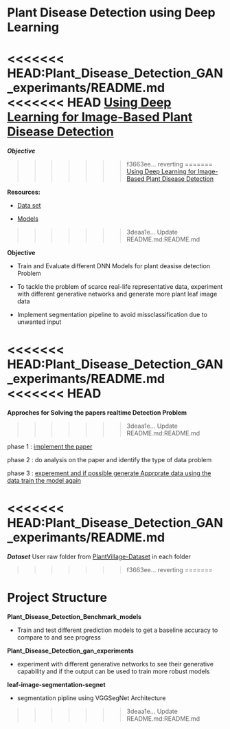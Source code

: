# Plant Disease Detection using Deep Learning

<<<<<<< HEAD:Plant_Disease_Detection_GAN_experimants/README.md
<<<<<<< HEAD
[Using Deep Learning for Image-Based Plant
Disease Detection](https://arxiv.org/pdf/1604.03169.pdf)
=======


***Objective***
>>>>>>> f3663ee... reverting
=======
[Using Deep Learning for Image-Based Plant Disease Detection](https://arxiv.org/pdf/1604.03169.pdf) 

**Resources:**
- [Data set](https://github.com/spMohanty/PlantVillage-Dataset)

- [Models](https://gitlab.com/Israel777/Plant_Disease_Detection_models)


>>>>>>> 3deaa1e... Update README.md:README.md

**Objective**

- Train and Evaluate different DNN Models for plant deasise detection Problem

- To tackle the problem of scarce real-life representative data, experiment with different generative networks and generate more plant leaf image data

- Implement segmentation pipeline to avoid missclassification due to unwanted input 


<<<<<<< HEAD:Plant_Disease_Detection_GAN_experimants/README.md
<<<<<<< HEAD
=======

**Approches for Solving the papers realtime Detection Problem**
>>>>>>> 3deaa1e... Update README.md:README.md

phase 1 : [implement the paper](https://github.com/singnet/plant-disease-experiments/tree/master/Plant_Disease_Detection_Benchmark_models) 

phase 2 : do analysis on the paper and identify the type of data problem 

phase 3 : [experement and if possible generate Apprprate data
		  using the data train the model again](https://github.com/singnet/plant_disease_experements/tree/master/Plant_Disease_Detection_gan_experimants)

<<<<<<< HEAD:Plant_Disease_Detection_GAN_experimants/README.md
=======
***Dataset***
User raw folder from [PlantVillage-Dataset](https://github.com/spMohanty/PlantVillage-Dataset) in each folder
>>>>>>> f3663ee... reverting
=======

# Project Structure

**Plant_Disease_Detection_Benchmark_models**

- Train and test different prediction models to get a baseline accuracy to compare to and see progress

**Plant_Disease_Detection_gan_experiments**

- experiment with different generative networks to see their generative capability and if the output can be used to train more robust models

**leaf-image-segmentation-segnet**

- segmentation pipline using VGGSegNet Architecture

>>>>>>> 3deaa1e... Update README.md:README.md
